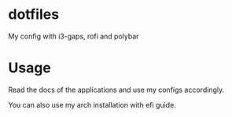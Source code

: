 # dotfiles
My config with i3-gaps, rofi and polybar

# Usage 
Read the docs of the applications and use my configs accordingly.

You can also use my arch installation with efi guide.
